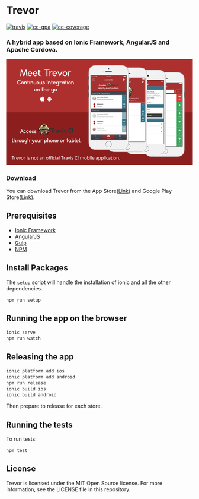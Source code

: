 # Trevor
[![travis][travis-image]][travis-url]
[![cc-gpa][cc-gpa-image]][cc-gpa-url]
[![cc-coverage][cc-coverage-image]][cc-coverage-url]

[travis-image]: https://travis-ci.org/ekonstantinidis/trevor.svg?branch=master
[travis-url]: https://travis-ci.org/ekonstantinidis/trevor
[cc-gpa-image]: https://codeclimate.com/github/ekonstantinidis/trevor/badges/gpa.svg
[cc-gpa-url]: https://codeclimate.com/github/ekonstantinidis/trevor
[cc-coverage-image]: https://codeclimate.com/github/ekonstantinidis/trevor/badges/coverage.svg
[cc-coverage-url]: https://codeclimate.com/github/ekonstantinidis/trevor/coverage

### A hybrid app based on Ionic Framework, AngularJS and Apache Cordova.

![Trevor App](www/images/press.png)


### Download
You can download Trevor from the App Store([Link](http://itunes.apple.com/app/id962155187)) and Google Play Store([Link](http://play.google.com/store/apps/details?id=com.iamemmanouil.trevor)).


## Prerequisites

 - [Ionic Framework](http://ionicframework.com/)
 - [AngularJS](http://angularjs.org)
 - [Gulp](http://gulpjs.com/)
 - [NPM](https://www.npmjs.com/)


## Install Packages
The `setup` script will handle the installation of ionic and all the other dependencies.

    npm run setup


## Running the app on the browser

    ionic serve
    npm run watch


## Releasing the app

    ionic platform add ios
    ionic platform add android
    npm run release
    ionic build ios
    ionic build android

Then prepare to release for each store.


## Running the tests
To run tests:

    npm test


## License

Trevor is licensed under the MIT Open Source license. For more information, see the LICENSE file in this repository.
